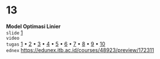 # 13
**Model Optimasi Linier** \
`slide` [1](https://youtu.be/r_dRErqsK2o) \
`video` []() \
`tugas` [1](https://github.com/dudung/sk5003-02-2022-2/issues/16) &bull;
[2](https://github.com/dudung/sk5003-02-2022-2/issues/17) &bull;
[3](https://github.com/dudung/sk5003-02-2022-2/issues/18) &bull;
[4](https://github.com/dudung/sk5003-02-2022-2/issues/19) &bull;
[5](https://github.com/dudung/sk5003-02-2022-2/issues/20) &bull;
[6](https://github.com/dudung/sk5003-02-2022-2/issues/21) &bull;
[7](https://github.com/dudung/sk5003-02-2022-2/issues/22) &bull;
[8](https://github.com/dudung/sk5003-02-2022-2/issues/23) &bull;
[9](https://github.com/dudung/sk5003-02-2022-2/issues/24) &bull;
[10](https://github.com/dudung/sk5003-02-2022-2/issues/25) \
`ednex` https://edunex.itb.ac.id/courses/48923/preview/172311

